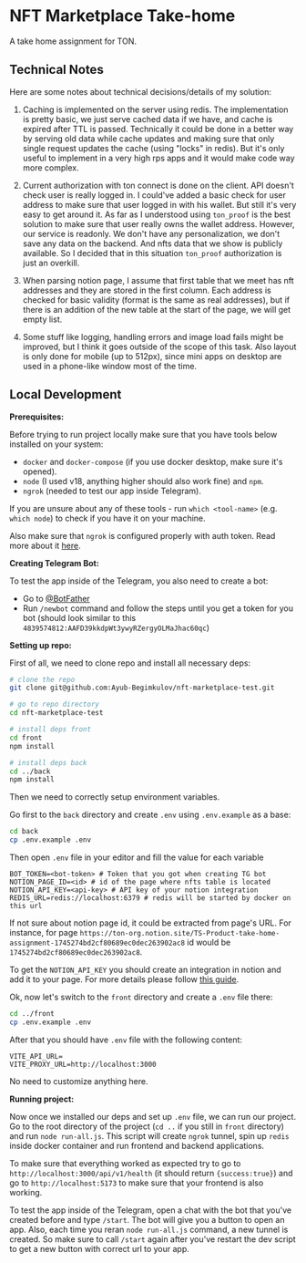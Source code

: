 # NFT Marketplace Take-home

A take home assignment for TON.

## Technical Notes

Here are some notes about technical decisions/details of my solution:

1. Caching is implemented on the server using redis. The implementation is pretty basic, we just serve cached data if we have, and cache is expired after TTL is passed. Technically it could be done in a better way by serving old data while cache updates and making sure that only single request updates the cache (using "locks" in redis). But it's only useful to implement in a very high rps apps and it would make code way more complex.

2. Current authorization with ton connect is done on the client. API doesn't check user is really logged in. I could've added a basic check for user address to make sure that user logged in with his wallet. But still it's very easy to get around it. As far as I understood using `ton_proof` is the best solution to make sure that user really owns the wallet address. However, our service is readonly. We don't have any personalization, we don't save any data on the backend. And nfts data that we show is publicly available. So I decided that in this situation `ton_proof` authorization is just an overkill.

3. When parsing notion page, I assume that first table that we meet has nft addresses and they are stored in the first column. Each address is checked for basic validity (format is the same as real addresses), but if there is an addition of the new table at the start of the page, we will get empty list.

4. Some stuff like logging, handling errors and image load fails might be improved, but I think it goes outside of the scope of this task. Also layout is only done for mobile (up to 512px), since mini apps on desktop are used in a phone-like window most of the time.

## Local Development

**Prerequisites:**

Before trying to run project locally make sure that you have tools below installed on your system:

-   `docker` and `docker-compose` (if you use docker desktop, make sure it's opened).
-   `node` (I used v18, anything higher should also work fine) and `npm`.
-   `ngrok` (needed to test our app inside Telegram).

If you are unsure about any of these tools - run `which <tool-name>` (e.g. `which node`) to check if you have it on your machine.

Also make sure that `ngrok` is configured properly with auth token. Read more about it [here](http://ngrok.com/docs/getting-started/).

**Creating Telegram Bot:**

To test the app inside of the Telegram, you also need to create a bot:

-   Go to [@BotFather](https://t.me/botfather)
-   Run `/newbot` command and follow the steps until you get a token for you bot (should look similar to this `4839574812:AAFD39kkdpWt3ywyRZergyOLMaJhac60qc`)

**Setting up repo:**

First of all, we need to clone repo and install all necessary deps:

```bash
# clone the repo
git clone git@github.com:Ayub-Begimkulov/nft-marketplace-test.git

# go to repo directory
cd nft-marketplace-test

# install deps front
cd front
npm install

# install deps back
cd ../back
npm install
```

Then we need to correctly setup environment variables.

Go first to the `back` directory and create `.env` using `.env.example` as a base:

```bash
cd back
cp .env.example .env
```

Then open `.env` file in your editor and fill the value for each variable

```env
BOT_TOKEN=<bot-token> # Token that you got when creating TG bot
NOTION_PAGE_ID=<id> # id of the page where nfts table is located
NOTION_API_KEY=<api-key> # API key of your notion integration
REDIS_URL=redis://localhost:6379 # redis will be started by docker on this url
```

If not sure about notion page id, it could be extracted from page's URL. For instance, for page `https://ton-org.notion.site/TS-Product-take-home-assignment-1745274bd2cf80689ec0dec263902ac8` id would be `1745274bd2cf80689ec0dec263902ac8`.

To get the `NOTION_API_KEY` you should create an integration in notion and add it to your page. For more details please follow [this guide](https://developers.notion.com/docs/create-a-notion-integration#create-your-integration-in-notion).

Ok, now let's switch to the `front` directory and create a `.env` file there:

```bash
cd ../front
cp .env.example .env
```

After that you should have `.env` file with the following content:

```env
VITE_API_URL=
VITE_PROXY_URL=http://localhost:3000
```

No need to customize anything here.

**Running project:**

Now once we installed our deps and set up `.env` file, we can run our project. Go to the root directory of the project (`cd ..` if you still in `front` directory) and run `node run-all.js`. This script will create `ngrok` tunnel, spin up `redis` inside docker container and run frontend and backend applications.

To make sure that everything worked as expected try to go to `http://localhost:3000/api/v1/health` (it should return `{success:true}`) and go to `http://localhost:5173` to make sure that your frontend is also working.

To test the app inside of the Telegram, open a chat with the bot that you've created before and type `/start`. The bot will give you a button to open an app. Also, each time you reran `node run-all.js` command, a new tunnel is created. So make sure to call `/start` again after you've restart the dev script to get a new button with correct url to your app.
